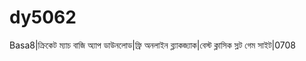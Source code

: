 # dy5062
Basa8|ক্রিকেট ম্যাচ বাজি অ্যাপ ডাউনলোড|ফ্রি অনলাইন ব্ল্যাকজ্যাক|বেস্ট ক্লাসিক স্লট গেম সাইট|0708   
